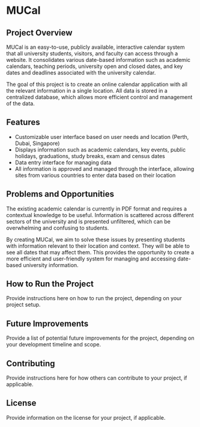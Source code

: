 # MUCal

## Project Overview

MUCal is an easy-to-use, publicly available, interactive calendar system that all university students, visitors, and faculty can access through a website. It consolidates various date-based information such as academic calendars, teaching periods, university open and closed dates, and key dates and deadlines associated with the university calendar.

The goal of this project is to create an online calendar application with all the relevant information in a single location. All data is stored in a centralized database, which allows more efficient control and management of the data.

## Features

- Customizable user interface based on user needs and location (Perth, Dubai, Singapore)
- Displays information such as academic calendars, key events, public holidays, graduations, study breaks, exam and census dates
- Data entry interface for managing data
- All information is approved and managed through the interface, allowing sites from various countries to enter data based on their location

## Problems and Opportunities

The existing academic calendar is currently in PDF format and requires a contextual knowledge to be useful. Information is scattered across different sectors of the university and is presented unfiltered, which can be overwhelming and confusing to students. 

By creating MUCal, we aim to solve these issues by presenting students with information relevant to their location and context. They will be able to see all dates that may affect them. This provides the opportunity to create a more efficient and user-friendly system for managing and accessing date-based university information.

## How to Run the Project

Provide instructions here on how to run the project, depending on your project setup.

## Future Improvements

Provide a list of potential future improvements for the project, depending on your development timeline and scope.

## Contributing

Provide instructions here for how others can contribute to your project, if applicable.

## License

Provide information on the license for your project, if applicable.

